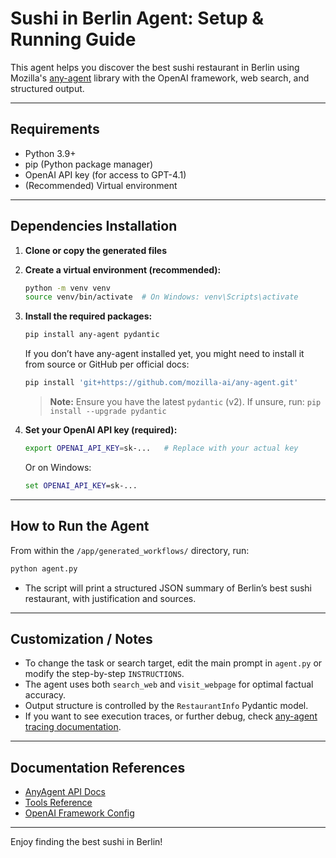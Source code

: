 # Sushi in Berlin Agent: Setup & Running Guide

This agent helps you discover the best sushi restaurant in Berlin using Mozilla's [any-agent](https://github.com/mozilla-ai/any-agent) library with the OpenAI framework, web search, and structured output.

---

## **Requirements**

- Python 3.9+
- pip (Python package manager)
- OpenAI API key (for access to GPT-4.1)
- (Recommended) Virtual environment

---

## **Dependencies Installation**

1. **Clone or copy the generated files**

2. **Create a virtual environment (recommended):**

    ```bash
    python -m venv venv
    source venv/bin/activate  # On Windows: venv\Scripts\activate
    ```

3. **Install the required packages:**

    ```bash
    pip install any-agent pydantic
    ```

    If you don’t have any-agent installed yet,
    you might need to install it from source or GitHub per official docs:
    ```bash
    pip install 'git+https://github.com/mozilla-ai/any-agent.git'
    ```

    > **Note:** Ensure you have the latest `pydantic` (v2). If unsure, run:
    > `pip install --upgrade pydantic`

4. **Set your OpenAI API key (required):**

    ```bash
    export OPENAI_API_KEY=sk-...   # Replace with your actual key
    ```
    Or on Windows:
    ```cmd
    set OPENAI_API_KEY=sk-...
    ```

---

## **How to Run the Agent**

From within the `/app/generated_workflows/` directory, run:

```bash
python agent.py
```

- The script will print a structured JSON summary of Berlin’s best sushi restaurant, with justification and sources.

---

## **Customization / Notes**
- To change the task or search target, edit the main prompt in `agent.py` or modify the step-by-step `INSTRUCTIONS`.
- The agent uses both `search_web` and `visit_webpage` for optimal factual accuracy.
- Output structure is controlled by the `RestaurantInfo` Pydantic model.
- If you want to see execution traces, or further debug, check [any-agent tracing documentation](https://mozilla-ai.github.io/any-agent/tracing/).

---

## **Documentation References**
- [AnyAgent API Docs](https://mozilla-ai.github.io/any-agent/agents/)
- [Tools Reference](https://mozilla-ai.github.io/any-agent/tools/)
- [OpenAI Framework Config](https://mozilla-ai.github.io/any-agent/frameworks/openai/)

---

Enjoy finding the best sushi in Berlin!
